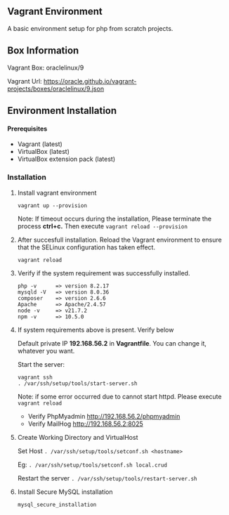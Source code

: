 ## Vagrant Environment

A basic environment setup for php from scratch projects.

## **Box Information**

Vagrant Box: oraclelinux/9

Vagrant Url: https://oracle.github.io/vagrant-projects/boxes/oraclelinux/9.json

## Environment Installation

#### Prerequisites

- Vagrant (latest)
- VirtualBox (latest)
- VirtualBox extension pack (latest)

### Installation

1. Install vagrant environment

   `vagrant up --provision`

   Note: If timeout occurs during the installation, Please terminate the process **ctrl+c.** Then execute `vagrant reload --provision`

2. After succesfull installation. Reload the Vagrant environment to ensure that the SELinux configuration has taken effect.

   `vagrant reload`

3. Verify if the system requirement was successfully installed.

   ```
   php -v      => version 8.2.17
   mysqld -V   => version 8.0.36
   composer    => version 2.6.6
   Apache      => Apache/2.4.57
   node -v     => v21.7.2
   npm -v      => 10.5.0
   ```

4. If system requirements above is present. Verify below

   Default private IP **192.168.56.2** in **Vagrantfile**. You can change it, whatever you want.

   Start the server:

   ```
   vagrant ssh
   . /var/ssh/setup/tools/start-server.sh
   ```

   Note: if some error occurred due to cannot start httpd. Please execute `vagrant reload`

   - Verify PhpMyadmin http://192.168.56.2/phpmyadmin
   - Verify MailHog http://192.168.56.2:8025

5. Create Working Directory and VirtualHost

   Set Host
   `. /var/ssh/setup/tools/setconf.sh <hostname>`

   Eg:
   `. /var/ssh/setup/tools/setconf.sh local.crud`

   Restart the server
   `. /var/ssh/setup/tools/restart-server.sh`

6. Install Secure MySQL installation

   `mysql_secure_installation`
